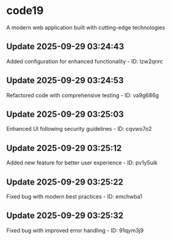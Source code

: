 # code19
A modern web application built with cutting-edge technologies

## Update 2025-09-29 03:24:43
Added configuration for enhanced functionality - ID: lzw2qnrc


## Update 2025-09-29 03:24:53
Refactored code with comprehensive testing - ID: va9g686g


## Update 2025-09-29 03:25:03
Enhanced UI following security guidelines - ID: cqvwo7o2


## Update 2025-09-29 03:25:12
Added new feature for better user experience - ID: pv1y5uik


## Update 2025-09-29 03:25:22
Fixed bug with modern best practices - ID: emchwba1


## Update 2025-09-29 03:25:32
Fixed bug with improved error handling - ID: 91qym3j9

